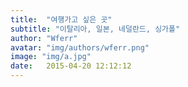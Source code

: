 ```yaml
---
title:  "여행가고 싶은 곳"
subtitle: "이탈리아, 일본, 네덜란드, 싱가폴"
author: "Wferr"
avatar: "img/authors/wferr.png"
image: "img/a.jpg"
date:   2015-04-20 12:12:12
---
```



